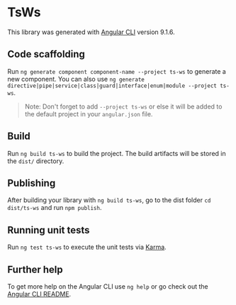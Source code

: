 # TsWs

This library was generated with [Angular CLI](https://github.com/angular/angular-cli) version 9.1.6.

## Code scaffolding

Run `ng generate component component-name --project ts-ws` to generate a new component. You can also use `ng generate directive|pipe|service|class|guard|interface|enum|module --project ts-ws`.
> Note: Don't forget to add `--project ts-ws` or else it will be added to the default project in your `angular.json` file. 

## Build

Run `ng build ts-ws` to build the project. The build artifacts will be stored in the `dist/` directory.

## Publishing

After building your library with `ng build ts-ws`, go to the dist folder `cd dist/ts-ws` and run `npm publish`.

## Running unit tests

Run `ng test ts-ws` to execute the unit tests via [Karma](https://karma-runner.github.io).

## Further help

To get more help on the Angular CLI use `ng help` or go check out the [Angular CLI README](https://github.com/angular/angular-cli/blob/master/README.md).
